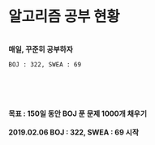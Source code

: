 ﻿# 알고리즘 공부 현황

<br><b>매일, 꾸준히 공부하자</b></br>
<pre><code>BOJ : 322, SWEA : 69</code></pre>
<br></br>
  
<br><b>목표 : 150일 동안 BOJ 푼 문제 1000개 채우기</b></br>
<br><b>2019.02.06 BOJ : 322, SWEA : 69 시작</b></br>
